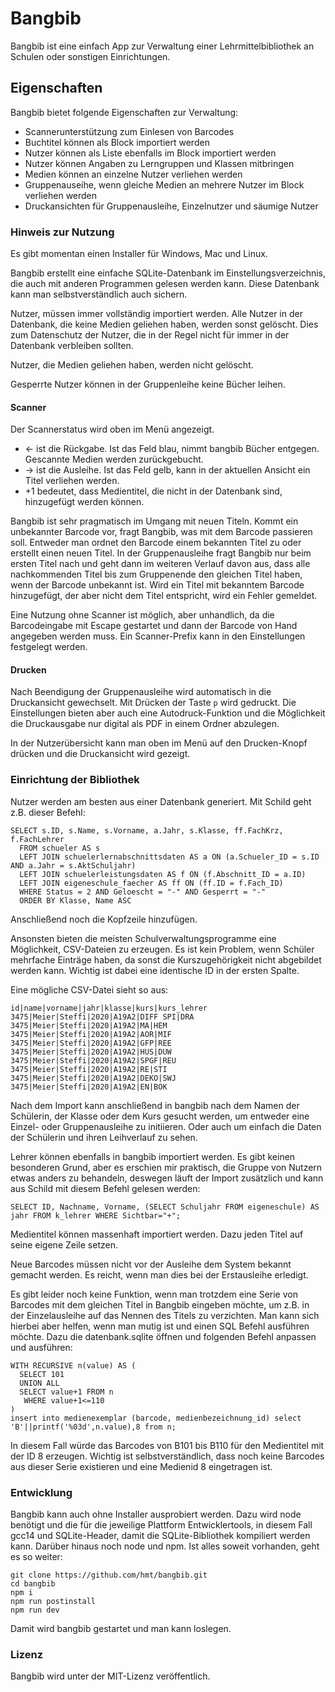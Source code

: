 # Bangbib
Bangbib ist eine einfach App zur Verwaltung einer Lehrmittelbibliothek an
Schulen oder sonstigen Einrichtungen.

## Eigenschaften
Bangbib bietet folgende Eigenschaften zur Verwaltung:

* Scannerunterstützung zum Einlesen von Barcodes
* Buchtitel können als Block importiert werden
* Nutzer können als Liste ebenfalls im Block importiert werden
* Nutzer können Angaben zu Lerngruppen und Klassen mitbringen
* Medien können an einzelne Nutzer verliehen werden
* Gruppenauseihe, wenn gleiche Medien an mehrere Nutzer im Block verliehen werden
* Druckansichten für Gruppenausleihe, Einzelnutzer und säumige Nutzer

### Hinweis zur Nutzung
Es gibt momentan einen Installer für Windows, Mac und Linux.

Bangbib erstellt eine einfache SQLite-Datenbank im Einstellungsverzeichnis,
die auch mit anderen Programmen gelesen werden kann. Diese Datenbank kann man
selbstverständlich auch sichern.

Nutzer, müssen immer vollständig importiert werden. Alle Nutzer in der
Datenbank, die keine Medien geliehen haben, werden sonst gelöscht. Dies zum
Datenschutz der Nutzer, die in der Regel nicht für immer in der Datenbank
verbleiben sollten.

Nutzer, die Medien geliehen haben, werden nicht gelöscht.

Gesperrte Nutzer können in der Gruppenleihe keine Bücher leihen.

#### Scanner
Der Scannerstatus wird oben im Menü angezeigt.

* <- ist die Rückgabe. Ist das Feld blau, nimmt bangbib Bücher entgegen.
Gescannte Medien werden zurückgebucht.
* -> ist die Ausleihe. Ist das Feld gelb, kann in der aktuellen Ansicht ein
Titel verliehen werden.
* +1 bedeutet, dass Medientitel, die nicht in der Datenbank sind, hinzugefügt
werden können.

Bangbib ist sehr pragmatisch im Umgang mit neuen Titeln. Kommt ein
unbekannter Barcode vor, fragt Bangbib, was mit dem Barcode passieren soll.
Entweder man ordnet den Barcode einem bekannten Titel zu oder erstellt einen
neuen Titel. In der Gruppenausleihe fragt Bangbib nur beim ersten Titel nach
und geht dann im weiteren Verlauf davon aus, dass alle nachkommenden Titel
bis zum Gruppenende den gleichen Titel haben, wenn der Barcode unbekannt ist. Wird ein Titel mit bekanntem Barcode hinzugefügt, der aber nicht dem Titel entspricht, wird ein Fehler gemeldet.

Eine Nutzung ohne Scanner ist möglich, aber unhandlich, da die Barcodeingabe mit Escape gestartet und dann der Barcode von Hand angegeben werden muss. Ein Scanner-Prefix kann
in den Einstellungen festgelegt werden.

#### Drucken
Nach Beendigung der Gruppenausleihe wird automatisch in die Druckansicht gewechselt.
Mit Drücken der Taste `p` wird gedruckt. Die Einstellungen bieten aber auch eine Autodruck-Funktion und die Möglichkeit die Druckausgabe nur digital als PDF in einem Ordner abzulegen.

In der Nutzerübersicht kann man oben im Menü auf den Drucken-Knopf drücken und die
Druckansicht wird gezeigt.

### Einrichtung der Bibliothek
Nutzer werden am besten aus einer Datenbank generiert. Mit Schild geht z.B. dieser Befehl:
```
SELECT s.ID, s.Name, s.Vorname, a.Jahr, s.Klasse, ff.FachKrz, f.FachLehrer
  FROM schueler AS s
  LEFT JOIN schuelerlernabschnittsdaten AS a ON (a.Schueler_ID = s.ID AND a.Jahr = s.AktSchuljahr)
  LEFT JOIN schuelerleistungsdaten AS f ON (f.Abschnitt_ID = a.ID)
  LEFT JOIN eigeneschule_faecher AS ff ON (ff.ID = f.Fach_ID)
  WHERE Status = 2 AND Geloescht = "-" AND Gesperrt = "-"
  ORDER BY Klasse, Name ASC
```
Anschließend noch die Kopfzeile hinzufügen.

Ansonsten bieten die meisten Schulverwaltungsprogramme eine Möglichkeit, CSV-Dateien zu erzeugen. Es ist kein Problem, wenn Schüler mehrfache Einträge haben, da sonst die Kurszugehörigkeit nicht abgebildet werden kann. Wichtig ist dabei eine identische ID in der ersten Spalte.

Eine mögliche CSV-Datei sieht so aus:

```
id|name|vorname|jahr|klasse|kurs|kurs_lehrer
3475|Meier|Steffi|2020|A19A2|DIFF SPI|DRA
3475|Meier|Steffi|2020|A19A2|MA|HEM
3475|Meier|Steffi|2020|A19A2|AOR|MIF
3475|Meier|Steffi|2020|A19A2|GFP|REE
3475|Meier|Steffi|2020|A19A2|HUS|DUW
3475|Meier|Steffi|2020|A19A2|SPGF|REU
3475|Meier|Steffi|2020|A19A2|RE|STI
3475|Meier|Steffi|2020|A19A2|DEKO|SWJ
3475|Meier|Steffi|2020|A19A2|EN|BOK
```

Nach dem Import kann anschließend in bangbib nach dem Namen der Schülerin, der Klasse oder dem Kurs gesucht werden, um entweder eine Einzel- oder Gruppenausleihe zu initiieren. Oder auch um einfach die Daten der Schülerin und ihren Leihverlauf zu sehen.

Lehrer können ebenfalls in bangbib importiert werden. Es gibt keinen besonderen Grund, aber es erschien mir praktisch, die Gruppe von Nutzern etwas anders zu behandeln, deswegen läuft der Import zusätzlich und kann aus Schild mit diesem Befehl gelesen werden:

```
SELECT ID, Nachname, Vorname, (SELECT Schuljahr FROM eigeneschule) AS jahr FROM k_lehrer WHERE Sichtbar="+";
```

Medientitel können massenhaft importiert werden. Dazu jeden Titel auf seine eigene Zeile setzen.

Neue Barcodes müssen nicht vor der Ausleihe dem System bekannt gemacht werden. Es reicht, wenn man dies bei der Erstausleihe erledigt.

Es gibt leider noch keine Funktion, wenn man trotzdem eine Serie von Barcodes mit dem gleichen Titel in Bangbib eingeben möchte, um z.B. in der Einzelausleihe auf das Nennen des Titels zu verzichten. Man kann sich hierbei aber helfen, wenn man mutig ist und einen SQL Befehl ausführen möchte. Dazu die datenbank.sqlite öffnen und folgenden Befehl anpassen und ausführen:

```
WITH RECURSIVE n(value) AS (
  SELECT 101
  UNION ALL
  SELECT value+1 FROM n
   WHERE value+1<=110
)
insert into medienexemplar (barcode, medienbezeichnung_id) select 'B'||printf('%03d',n.value),8 from n;
```

In diesem Fall würde das Barcodes von B101 bis B110 für den Medientitel mit der ID 8 erzeugen. Wichtig ist selbstverständlich, dass noch keine Barcodes aus dieser Serie existieren und eine Medienid 8 eingetragen ist.

### Entwicklung
Bangbib kann auch ohne Installer ausprobiert werden. Dazu wird node benötigt und die für die jeweilige Plattform Entwicklertools, in diesem Fall gcc14 und SQLite-Header, damit die SQLite-Bibliothek kompiliert werden kann. Darüber hinaus noch node und npm.
Ist alles soweit vorhanden, geht es so weiter:

```
git clone https://github.com/hmt/bangbib.git
cd bangbib
npm i
npm run postinstall
npm run dev
```

Damit wird bangbib gestartet und man kann loslegen.

### Lizenz
Bangbib wird unter der MIT-Lizenz veröffentlich.